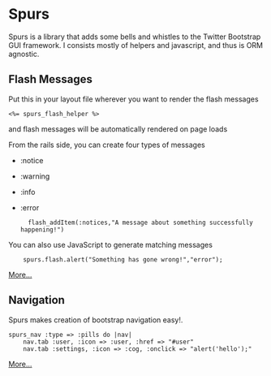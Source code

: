 # Spurs

Spurs is a library that adds some bells and whistles to the Twitter Bootstrap GUI framework. I consists mostly of helpers and javascript, and thus is ORM agnostic.

## Flash Messages

Put this in your layout file wherever you want to render the flash messages

    <%= spurs_flash_helper %>

and flash messages will be automatically rendered on page loads

From the rails side, you can create four types of messages

* :notice
* :warning
* :info
* :error

        flash_addItem(:notices,"A message about something successfully happening!")


You can also use JavaScript to generate matching messages

        spurs.flash.alert("Something has gone wrong!","error");

[More...](https://github.com/TrueNorth/spurs/wiki/Flash-Messages)

## Navigation

Spurs makes creation of bootstrap navigation easy!.

    spurs_nav :type => :pills do |nav|
        nav.tab :user, :icon => :user, :href => "#user"
        nav.tab :settings, :icon => :cog, :onclick => "alert('hello');"

[More...](https://github.com/TrueNorth/spurs/wiki/Navigation)
